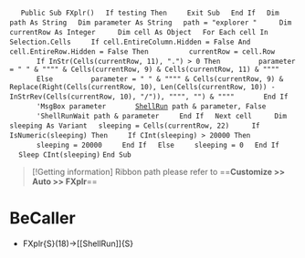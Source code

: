 &nbsp;&nbsp;&nbsp;&nbsp;
`Public Sub FXplr()`
&nbsp;&nbsp;&nbsp;&nbsp;`If testing Then`
&nbsp;&nbsp;&nbsp;&nbsp;&nbsp;&nbsp;&nbsp;&nbsp;`Exit Sub`
&nbsp;&nbsp;&nbsp;&nbsp;`End If`
&nbsp;&nbsp;&nbsp;&nbsp;`Dim path As String`
&nbsp;&nbsp;&nbsp;&nbsp;`Dim parameter As String`
&nbsp;&nbsp;&nbsp;&nbsp;`path = "explorer "`
&nbsp;&nbsp;&nbsp;&nbsp;
&nbsp;&nbsp;&nbsp;&nbsp;`Dim currentRow As Integer`
&nbsp;&nbsp;&nbsp;&nbsp;
&nbsp;&nbsp;&nbsp;&nbsp;`Dim cell As Object`
&nbsp;&nbsp;&nbsp;&nbsp;`For Each cell In Selection.Cells`
&nbsp;&nbsp;&nbsp;&nbsp;&nbsp;&nbsp;&nbsp;&nbsp;`If cell.EntireColumn.Hidden = False And cell.EntireRow.Hidden = False Then`
&nbsp;&nbsp;&nbsp;&nbsp;
&nbsp;&nbsp;&nbsp;&nbsp;&nbsp;&nbsp;&nbsp;&nbsp;&nbsp;&nbsp;&nbsp;&nbsp;`currentRow = cell.Row`
&nbsp;&nbsp;&nbsp;&nbsp;
&nbsp;&nbsp;&nbsp;&nbsp;&nbsp;&nbsp;&nbsp;&nbsp;&nbsp;&nbsp;&nbsp;&nbsp;`If InStr(Cells(currentRow, 11), ".") > 0 Then`
&nbsp;&nbsp;&nbsp;&nbsp;&nbsp;&nbsp;&nbsp;&nbsp;&nbsp;&nbsp;&nbsp;&nbsp;&nbsp;&nbsp;&nbsp;&nbsp;`parameter = " " & """" & Cells(currentRow, 9) & Cells(currentRow, 11) & """"`
&nbsp;&nbsp;&nbsp;&nbsp;&nbsp;&nbsp;&nbsp;&nbsp;&nbsp;&nbsp;&nbsp;&nbsp;`Else`
&nbsp;&nbsp;&nbsp;&nbsp;&nbsp;&nbsp;&nbsp;&nbsp;&nbsp;&nbsp;&nbsp;&nbsp;&nbsp;&nbsp;&nbsp;&nbsp;`parameter = " " & """" & Cells(currentRow, 9) & Replace(Right(Cells(currentRow, 10), Len(Cells(currentRow, 10)) - InStrRev(Cells(currentRow, 10), "/")), """", "") & """"`
&nbsp;&nbsp;&nbsp;&nbsp;&nbsp;&nbsp;&nbsp;&nbsp;&nbsp;&nbsp;&nbsp;&nbsp;`End If`
&nbsp;&nbsp;&nbsp;&nbsp;&nbsp;&nbsp;&nbsp;&nbsp;&nbsp;&nbsp;&nbsp;&nbsp;`'MsgBox parameter`
&nbsp;&nbsp;&nbsp;&nbsp;&nbsp;&nbsp;&nbsp;&nbsp;&nbsp;&nbsp;&nbsp;&nbsp;[`ShellRun`](ShellRun)` path & parameter, False`
&nbsp;&nbsp;&nbsp;&nbsp;&nbsp;&nbsp;&nbsp;&nbsp;&nbsp;&nbsp;&nbsp;&nbsp;`'ShellRunWait path & parameter`
&nbsp;&nbsp;&nbsp;&nbsp;&nbsp;&nbsp;&nbsp;&nbsp;`End If`
&nbsp;&nbsp;&nbsp;&nbsp;`Next cell`
&nbsp;&nbsp;&nbsp;&nbsp;
&nbsp;&nbsp;&nbsp;&nbsp;`Dim sleeping As Variant`
&nbsp;&nbsp;&nbsp;&nbsp;`sleeping = Cells(currentRow, 22)`
&nbsp;&nbsp;&nbsp;&nbsp;
&nbsp;&nbsp;&nbsp;&nbsp;`If IsNumeric(sleeping) Then`
&nbsp;&nbsp;&nbsp;&nbsp;&nbsp;&nbsp;&nbsp;&nbsp;`If CInt(sleeping) > 20000 Then`
&nbsp;&nbsp;&nbsp;&nbsp;&nbsp;&nbsp;&nbsp;&nbsp;&nbsp;&nbsp;&nbsp;&nbsp;`sleeping = 20000`
&nbsp;&nbsp;&nbsp;&nbsp;&nbsp;&nbsp;&nbsp;&nbsp;`End If`
&nbsp;&nbsp;&nbsp;&nbsp;`Else`
&nbsp;&nbsp;&nbsp;&nbsp;&nbsp;&nbsp;&nbsp;&nbsp;`sleeping = 0`
&nbsp;&nbsp;&nbsp;&nbsp;`End If`
&nbsp;&nbsp;&nbsp;&nbsp;`Sleep CInt(sleeping)`
`End Sub`


> [!Getting information]
> Ribbon path please refer to ==**Customize >> Auto >> FXplr**==


# BeCaller
- FXplr{S}(18)->[[ShellRun]]{S}

